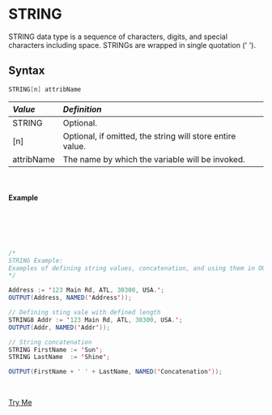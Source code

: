 # STRING
STRING data type is a sequence of characters, digits, and special characters including space. STRINGs are wrapped in  single quotation (' ').

## Syntax 

```java
STRING[n] attribName
```
|*Value*|*Definition*|
|:------|:---------|
STRING | Optional.
[n] | Optional, if omitted, the string will store entire value.
attribName | The name by which the variable will be invoked.

<br>

#### Example

<br>
<pre id = 'String_Exp_1'>

```java

/*
STRING Example:
Examples of defining string values, concatenation, and using them in OUTPUT.
*/

Address := '123 Main Rd, ATL, 30300, USA.';
OUTPUT(Address, NAMED('Address'));

// Defining sting vale with defined length
STRING8 Addr := '123 Main Rd, ATL, 30300, USA.';
OUTPUT(Addr, NAMED('Addr'));

// String concatenation 
STRING FirstName := 'Sun';
STRING LastName  := 'Shine';

OUTPUT(FirstName + ' ' + LastName, NAMED('Concatenation'));
```

</pre>
<a class="trybutton" href="javascript:OpenECLEditor(['DecimalExp_1'])"> Try Me </a>
